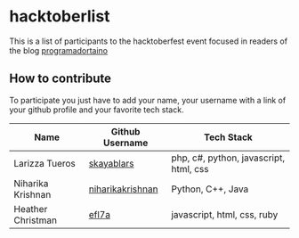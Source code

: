 # hacktoberlist

This is a list of participants to the hacktoberfest event focused in readers of the blog [programadortaino](https://www.programadortaino.com)

## How to contribute
To participate you just have to add your name, your username with a link of your github profile and your favorite tech stack.

Name              | Github Username                                | Tech Stack  
----------------- | ---------------------------------------------- | -------------
Larizza Tueros    | [skayablars](https://github.com/skayablars)    | php, c#, python, javascript, html, css
Niharika Krishnan | [niharikakrishnan](https://github.com/niharikakrishnan) | Python, C++, Java 
Heather Christman | [efl7a](https://github.com/efl7a)              | javascript, html, css, ruby
